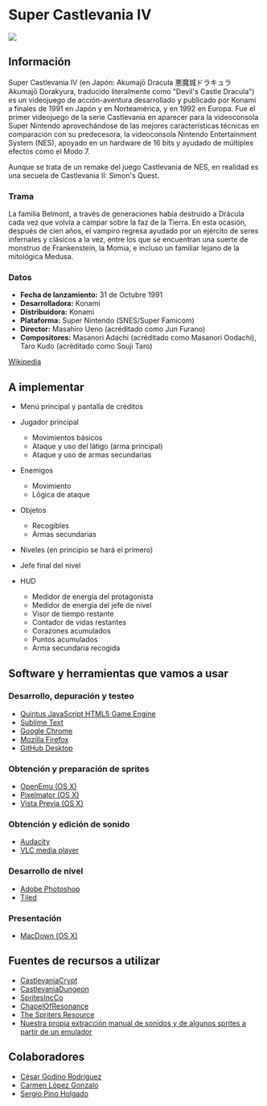 # Super Castlevania IV

![](http://www.castlevaniacrypt.com/img/cv4/logos/cv4jap-02.png)

## Información

Super Castlevania IV (en Japón: Akumajō Dracula 悪魔城ドラキュラ Akumajō Dorakyura, traducido literalmente como "Devil's Castle Dracula") es un videojuego de acción-aventura desarrollado y publicado por Konami a finales de 1991 en Japón y en Norteamérica, y en 1992 en Europa. Fue el primer videojuego de la serie Castlevania en aparecer para la videoconsola Super Nintendo aprovechándose de las mejores características técnicas en comparación con su predecesora, la videoconsola Nintendo Entertainment System (NES), apoyado en un hardware de 16 bits y ayudado de múltiples efectos como el Modo 7.

Aunque se trata de un remake del juego Castlevania de NES, en realidad es una secuela de Castlevania II: Simon's Quest.

### Trama
La familia Belmont, a través de generaciones había destruido a Drácula cada vez que volvía a campar sobre la faz de la Tierra. En esta ocasión, después de cien años, el vampiro regresa ayudado por un ejército de seres infernales y clásicos a la vez, entre los que se encuentran una suerte de monstruo de Frankenstein, la Momia, e incluso un familiar lejano de la mitológica Medusa.

### Datos
* **Fecha de lanzamiento:** 31 de Octubre 1991
* **Desarrolladora:** Konami
* **Distribuidora:** Konami
* **Plataforma:** Super Nintendo (SNES/Super Famicom)
* **Director:** Masahiro Ueno (acréditado como Jun Furano)
* **Compositores:** Masanori Adachi (acréditado como Masanori Oodachi), Taro Kudo (acréditado como Souji Taro)

[Wikipedia](https://es.wikipedia.org/wiki/Super_Castlevania_IV)

## A implementar
* Menú principal y pantalla de créditos

* Jugador principal
	* Movimientos básicos
	* Ataque y uso del látigo (arma principal)
	* Ataque y uso de armas secundarias

* Enemigos
	* Movimiento
	* Lógica de ataque

* Objetos
	* Recogibles
	* Armas secundarias

* Niveles (en principio se hará el primero)

* Jefe final del nivel

* HUD
	* Medidor de energía del protagonista
	* Medidor de energía del jefe de nivel
	* Visor de tiempo restante
	* Contador de vidas restantes
	* Corazones acumulados
	* Puntos acumulados
	* Arma secundaria recogida

## Software y herramientas que vamos a usar
### Desarrollo, depuración y testeo
* [Quintus JavaScript HTML5 Game Engine](http://www.html5quintus.com)
* [Sublime Text](https://www.sublimetext.com)
* [Google Chrome](https://www.google.com/chrome/)
* [Mozilla Firefox](https://www.mozilla.org/en-US/firefox/)
* [GitHub Desktop](https://desktop.github.com)

### Obtención y preparación de sprites
* [OpenEmu (OS X)](http://openemu.org)
* [Pixelmator (OS X)](http://www.pixelmator.com/mac/)
* [Vista Previa (OS X)](https://support.apple.com/es-es/guide/preview/prvwd4a90e45/mac)

### Obtención y edición de sonido
* [Audacity](https://www.audacityteam.org)
* [VLC media player](https://www.videolan.org/vlc/index.html)

### Desarrollo de nivel
* [Adobe Photoshop](https://www.adobe.com/es/products/photoshop.html)
* [Tiled](https://thorbjorn.itch.io/tiled)

### Presentación
* [MacDown (OS X)](https://macdown.uranusjr.com)

## Fuentes de recursos a utilizar
* [CastlevaniaCrypt](http://www.castlevaniacrypt.com/cv4/maps)
* [CastlevaniaDungeon](https://castlevaniadungeon.net/games/scv4foreign.html)
* [SpritesIncCo](http://www.sprites-inc.co.uk/vania/OtherConsole/SCV4/)
* [ChapelOfResonance](http://www.chapelofresonance.com/media/scv4-rips.html)
* [The Spriters Resource](https://www.spriters-resource.com/snes/scstlevnia4/)
* [Nuestra propia extracción manual de sonidos y de algunos sprites a partir de un emulador]()

## Colaboradores
* [César Godino Rodríguez](https://github.com/cloudgrey)
* [Carmen López Gonzalo](https://github.com/calope03)
* [Sergio Pino Holgado](https://github.com/sepino)
